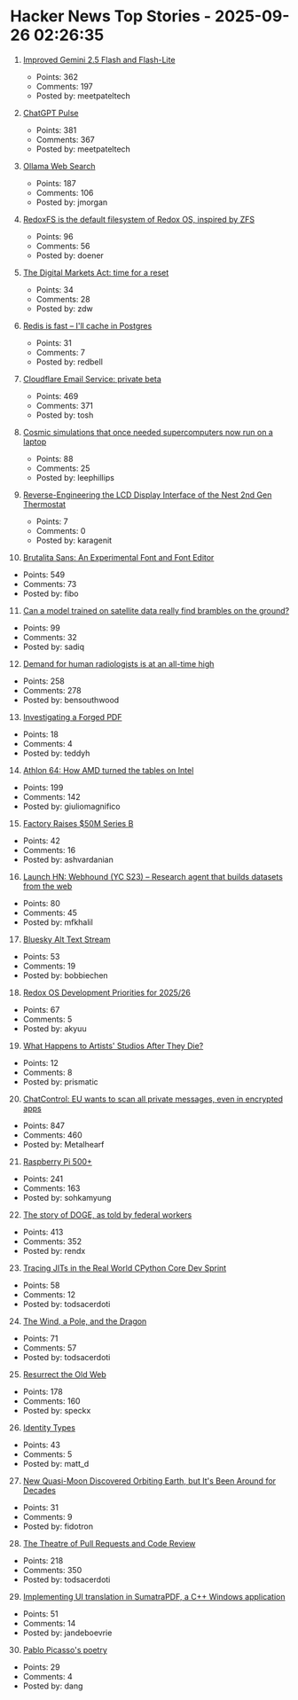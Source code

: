 # Hacker News Top Stories - 2025-09-26 02:26:35

1. [Improved Gemini 2.5 Flash and Flash-Lite](https://developers.googleblog.com/en/continuing-to-bring-you-our-latest-models-with-an-improved-gemini-2-5-flash-and-flash-lite-release/)
   - Points: 362
   - Comments: 197
   - Posted by: meetpateltech

2. [ChatGPT Pulse](https://openai.com/index/introducing-chatgpt-pulse/)
   - Points: 381
   - Comments: 367
   - Posted by: meetpateltech

3. [Ollama Web Search](https://ollama.com/blog/web-search)
   - Points: 187
   - Comments: 106
   - Posted by: jmorgan

4. [RedoxFS is the default filesystem of Redox OS, inspired by ZFS](https://doc.redox-os.org/book/redoxfs.html)
   - Points: 96
   - Comments: 56
   - Posted by: doener

5. [The Digital Markets Act: time for a reset](https://blog.google/around-the-globe/google-europe/the-digital-markets-act-time-for-a-reset/)
   - Points: 34
   - Comments: 28
   - Posted by: zdw

6. [Redis is fast – I'll cache in Postgres](https://dizzy.zone/2025/09/24/Redis-is-fast-Ill-cache-in-Postgres/)
   - Points: 31
   - Comments: 7
   - Posted by: redbell

7. [Cloudflare Email Service: private beta](https://blog.cloudflare.com/email-service/)
   - Points: 469
   - Comments: 371
   - Posted by: tosh

8. [Cosmic simulations that once needed supercomputers now run on a laptop](https://www.sciencedaily.com/releases/2025/09/250918225001.htm)
   - Points: 88
   - Comments: 25
   - Posted by: leephillips

9. [Reverse-Engineering the LCD Display Interface of the Nest 2nd Gen Thermostat](https://sett.homes/blogs/updates/the-lcd-display-reverse-engineering-the-display-interface)
   - Points: 7
   - Comments: 0
   - Posted by: karagenit

10. [Brutalita Sans: An Experimental Font and Font Editor](https://brutalita.com/)
   - Points: 549
   - Comments: 73
   - Posted by: fibo

11. [Can a model trained on satellite data really find brambles on the ground?](https://toao.com/blog/can-we-really-see-brambles-from-space)
   - Points: 99
   - Comments: 32
   - Posted by: sadiq

12. [Demand for human radiologists is at an all-time high](https://www.worksinprogress.news/p/why-ai-isnt-replacing-radiologists)
   - Points: 258
   - Comments: 278
   - Posted by: bensouthwood

13. [Investigating a Forged PDF](https://mjg59.dreamwidth.org/73317.html)
   - Points: 18
   - Comments: 4
   - Posted by: teddyh

14. [Athlon 64: How AMD turned the tables on Intel](https://dfarq.homeip.net/athlon-64-how-amd-turned-the-tables-on-intel/)
   - Points: 199
   - Comments: 142
   - Posted by: giuliomagnifico

15. [Factory Raises $50M Series B](https://factory.ai/news/series-b)
   - Points: 42
   - Comments: 16
   - Posted by: ashvardanian

16. [Launch HN: Webhound (YC S23) – Research agent that builds datasets from the web](undefined)
   - Points: 80
   - Comments: 45
   - Posted by: mfkhalil

17. [Bluesky Alt Text Stream](https://bobbiec.github.io/bluesky-alt-text.html)
   - Points: 53
   - Comments: 19
   - Posted by: bobbiechen

18. [Redox OS Development Priorities for 2025/26](https://www.redox-os.org/news/development-priorities-2025-09/)
   - Points: 67
   - Comments: 5
   - Posted by: akyuu

19. [What Happens to Artists' Studios After They Die?](https://www.nytimes.com/2025/09/22/t-magazine/artist-studio-legacy-posthumous.html)
   - Points: 12
   - Comments: 8
   - Posted by: prismatic

20. [ChatControl: EU wants to scan all private messages, even in encrypted apps](https://metalhearf.fr/posts/chatcontrol-wants-your-private-messages/)
   - Points: 847
   - Comments: 460
   - Posted by: Metalhearf

21. [Raspberry Pi 500+](https://www.raspberrypi.com/news/the-ultimate-all-in-one-pc-raspberry-pi-500-plus-on-sale-now-at-200/)
   - Points: 241
   - Comments: 163
   - Posted by: sohkamyung

22. [The story of DOGE, as told by federal workers](https://www.wired.com/story/oral-history-doge-federal-workers/)
   - Points: 413
   - Comments: 352
   - Posted by: rendx

23. [Tracing JITs in the Real World CPython Core Dev Sprint](https://antocuni.eu/2025/09/24/tracing-jits-in-the-real-world--cpython-core-dev-sprint/)
   - Points: 58
   - Comments: 12
   - Posted by: todsacerdoti

24. [The Wind, a Pole, and the Dragon](https://entropicthoughts.com/the-wind-a-pole-and-the-dragon)
   - Points: 71
   - Comments: 57
   - Posted by: todsacerdoti

25. [Resurrect the Old Web](https://stevedylandev.bearblog.dev/resurrect-the-old-web/)
   - Points: 178
   - Comments: 160
   - Posted by: speckx

26. [Identity Types](https://bartoszmilewski.com/2025/09/22/identity-types/)
   - Points: 43
   - Comments: 5
   - Posted by: matt_d

27. [New Quasi-Moon Discovered Orbiting Earth, but It's Been Around for Decades](https://explorersweb.com/new-quasi-moon-discovered-orbiting-earth-but-its-been-around-for-decades/)
   - Points: 31
   - Comments: 9
   - Posted by: fidotron

28. [The Theatre of Pull Requests and Code Review](https://meks.quest/blogs/the-theatre-of-pull-requests-and-code-review)
   - Points: 218
   - Comments: 350
   - Posted by: todsacerdoti

29. [Implementing UI translation in SumatraPDF, a C++ Windows application](https://blog.kowalczyk.info/a-vn0v/implementing-ui-translation-in-sumatrapdf-a-c-windows-application.html)
   - Points: 51
   - Comments: 14
   - Posted by: jandeboevrie

30. [Pablo Picasso's poetry](https://news.artnet.com/art-world/art-bites-picasso-poetry-2669332)
   - Points: 29
   - Comments: 4
   - Posted by: dang

